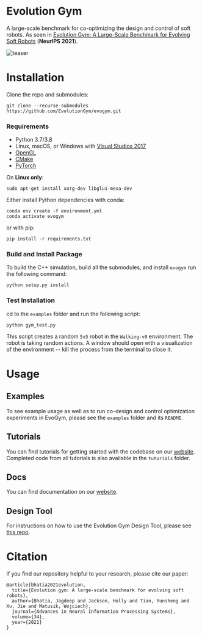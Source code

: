 # Evolution Gym

A large-scale benchmark for co-optimizing the design and control of soft robots. As seen in [Evolution Gym: A Large-Scale Benchmark for Evolving Soft Robots](https://evolutiongym.github.io/) (**NeurIPS 2021**).

[//]: # (<img src="images/teaser.gif" alt="teaser" width="800"/>)
![teaser](images/teaser.gif)

# Installation

Clone the repo and submodules:

```shell
git clone --recurse-submodules https://github.com/EvolutionGym/evogym.git
```

### Requirements

* Python 3.7/3.8
* Linux, macOS, or Windows with [Visual Studios 2017](https://visualstudio.microsoft.com/vs/older-downloads/)
* [OpenGL](https://www.opengl.org//)
* [CMake](https://cmake.org/download/)
* [PyTorch](http://pytorch.org/)

<!--- (See [installation instructions](#opengl-installation-on-unix-based-systems) on Unix based systems) --->

On **Linux only**:

```shell
sudo apt-get install xorg-dev libglu1-mesa-dev
```

Either install Python dependencies with conda:

```shell
conda env create -f environment.yml
conda activate evogym
```

or with pip:

```shell
pip install -r requirements.txt
```

### Build and Install Package

To build the C++ simulation, build all the submodules, and install `evogym` run the following command:

```shell
python setup.py install
``` 

### Test Installation

cd to the `examples` folder and run the following script:

```shell
python gym_test.py
```

This script creates a random `5x5` robot in the `Walking-v0` environment. The robot is taking random actions. A window should open with a visualization of the environment -- kill the process from the terminal to close it.

<!--### OpenGL installation on Unix-based systems

To install OpenGL via [homebrew](https://brew.sh/), run the following commands:

```shell
brew install glfw
```
--->

# Usage

## Examples

To see example usage as well as to run co-design and control optimization experiments in EvoGym, please see the `examples` folder and its `README`.

## Tutorials

You can find tutorials for getting started with the codebase on our [website](https://evolutiongym.github.io/tutorials). Completed code from all tutorials is also available in the `tutorials` folder.

## Docs

You can find documentation on our [website](https://evolutiongym.github.io/documentation).

## Design Tool

For instructions on how to use the Evolution Gym Design Tool, please see [this repo](https://github.com/EvolutionGym/evogym-design-tool).

# Citation

If you find our repository helpful to your research, please cite our paper:

```
@article{bhatia2021evolution,
  title={Evolution gym: A large-scale benchmark for evolving soft robots},
  author={Bhatia, Jagdeep and Jackson, Holly and Tian, Yunsheng and Xu, Jie and Matusik, Wojciech},
  journal={Advances in Neural Information Processing Systems},
  volume={34},
  year={2021}
}
```
